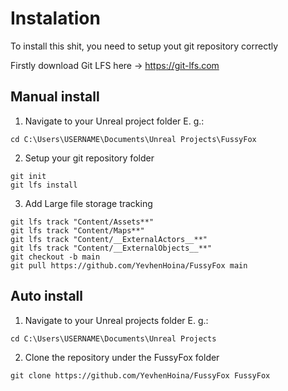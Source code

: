 # Instalation

To install this shit, you need to setup yout git repository correctly

Firstly download Git LFS here -> https://git-lfs.com

## Manual install
1. Navigate to your Unreal project folder
E. g.:
```console
cd C:\Users\USERNAME\Documents\Unreal Projects\FussyFox
```
2. Setup your git repository folder
```console
git init
git lfs install
```
3. Add Large file storage tracking
```Console
git lfs track "Content/Assets**"
git lfs track "Content/Maps**"
git lfs track "Content/__ExternalActors__**"
git lfs track "Content/__ExternalObjects__**"
git checkout -b main
git pull https://github.com/YevhenHoina/FussyFox main
```
## Auto install

1. Navigate to your Unreal projects folder
E. g.:
```console
cd C:\Users\USERNAME\Documents\Unreal Projects
```
2. Clone the repository under the FussyFox folder
```console
git clone https://github.com/YevhenHoina/FussyFox FussyFox
```


